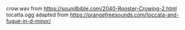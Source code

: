 crow.wav from https://soundbible.com/2040-Rooster-Crowing-2.html
tocatta.ogg adapted from https://orangefreesounds.com/toccata-and-fugue-in-d-minor/
